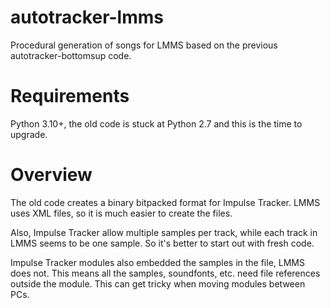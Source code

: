 # autotracker-lmms
Procedural generation of songs for LMMS based on the previous autotracker-bottomsup code.

# Requirements
Python 3.10+, the old code is stuck at Python 2.7 and this is the time to upgrade.

# Overview
The old code creates a binary bitpacked format for Impulse Tracker.  LMMS uses XML files, so it is much easier to create the files.

Also, Impulse Tracker allow multiple samples per track, while each track in LMMS seems to be one sample.  So it's better to start out with fresh code.

Impulse Tracker modules also embedded the samples in the file, LMMS does not.  This means all the samples, soundfonts, etc. need file references outside the module. This can get tricky when moving modules between PCs.
